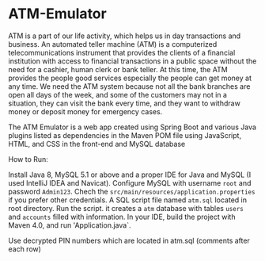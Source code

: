 # ATM-Emulator
ATM is a part of our life activity, which helps us in day transactions and business. 
An automated teller machine (ATM) is a computerized telecommunications instrument that provides the clients of a financial institution with access to financial transactions in a public space without the need for a cashier, human clerk or bank teller.  At this time, the ATM provides the people good services especially the people can get money at any time. We need the ATM system because not all the bank branches are open all days of the week, and some of the customers may not in a situation, they can visit the bank every time, and they want to withdraw money or deposit money for emergency cases.


The ATM Emulator is a web app created using Spring Boot and various Java plugins listed as dependencies in the Maven POM file using JavaScript, HTML, and CSS in the front-end 
and MySQL database 

How to Run:

Install Java 8, MySQL 5.1 or above and a proper IDE for Java and MySQL (I used IntelliJ IDEA and Navicat).
Configure MySQL with username `root` and password `Admin123`. 
Chech the `src/main/resources/application.properties` if you prefer other credentials.
A SQL script file named `atm.sql` located in root directory. Run the script. it creates a `atm` database with tables `users` and `accounts` filled with information.
In your IDE, build the project with Maven 4.0, and run 'Application.java`. 

Use decrypted PIN numbers which are located in atm.sql (comments after each row)
